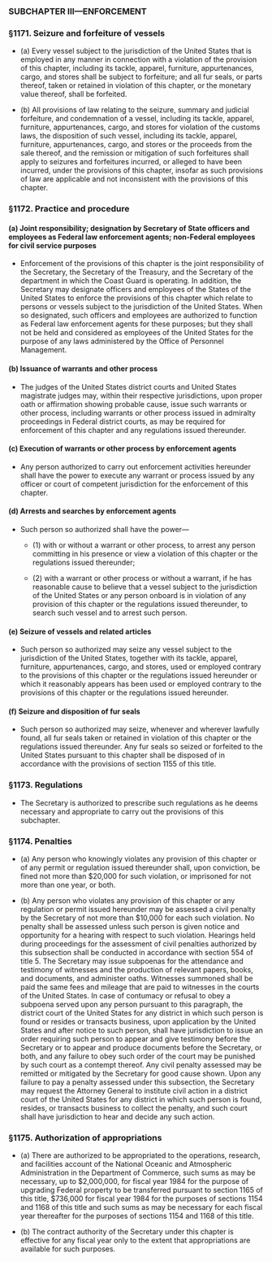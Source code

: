 ### SUBCHAPTER III—ENFORCEMENT

### §1171. Seizure and forfeiture of vessels
* (a) Every vessel subject to the jurisdiction of the United States that is employed in any manner in connection with a violation of the provision of this chapter, including its tackle, apparel, furniture, appurtenances, cargo, and stores shall be subject to forfeiture; and all fur seals, or parts thereof, taken or retained in violation of this chapter, or the monetary value thereof, shall be forfeited.

* (b) All provisions of law relating to the seizure, summary and judicial forfeiture, and condemnation of a vessel, including its tackle, apparel, furniture, appurtenances, cargo, and stores for violation of the customs laws, the disposition of such vessel, including its tackle, apparel, furniture, appurtenances, cargo, and stores or the proceeds from the sale thereof, and the remission or mitigation of such forfeitures shall apply to seizures and forfeitures incurred, or alleged to have been incurred, under the provisions of this chapter, insofar as such provisions of law are applicable and not inconsistent with the provisions of this chapter.

### §1172. Practice and procedure
#### (a) Joint responsibility; designation by Secretary of State officers and employees as Federal law enforcement agents; non-Federal employees for civil service purposes
* Enforcement of the provisions of this chapter is the joint responsibility of the Secretary, the Secretary of the Treasury, and the Secretary of the department in which the Coast Guard is operating. In addition, the Secretary may designate officers and employees of the States of the United States to enforce the provisions of this chapter which relate to persons or vessels subject to the jurisdiction of the United States. When so designated, such officers and employees are authorized to function as Federal law enforcement agents for these purposes; but they shall not be held and considered as employees of the United States for the purpose of any laws administered by the Office of Personnel Management.

#### (b) Issuance of warrants and other process
* The judges of the United States district courts and United States magistrate judges may, within their respective jurisdictions, upon proper oath or affirmation showing probable cause, issue such warrants or other process, including warrants or other process issued in admiralty proceedings in Federal district courts, as may be required for enforcement of this chapter and any regulations issued thereunder.

#### (c) Execution of warrants or other process by enforcement agents
* Any person authorized to carry out enforcement activities hereunder shall have the power to execute any warrant or process issued by any officer or court of competent jurisdiction for the enforcement of this chapter.

#### (d) Arrests and searches by enforcement agents
* Such person so authorized shall have the power—

  * (1) with or without a warrant or other process, to arrest any person committing in his presence or view a violation of this chapter or the regulations issued thereunder;

  * (2) with a warrant or other process or without a warrant, if he has reasonable cause to believe that a vessel subject to the jurisdiction of the United States or any person onboard is in violation of any provision of this chapter or the regulations issued thereunder, to search such vessel and to arrest such person.

#### (e) Seizure of vessels and related articles
* Such person so authorized may seize any vessel subject to the jurisdiction of the United States, together with its tackle, apparel, furniture, appurtenances, cargo, and stores, used or employed contrary to the provisions of this chapter or the regulations issued hereunder or which it reasonably appears has been used or employed contrary to the provisions of this chapter or the regulations issued hereunder.

#### (f) Seizure and disposition of fur seals
* Such person so authorized may seize, whenever and wherever lawfully found, all fur seals taken or retained in violation of this chapter or the regulations issued thereunder. Any fur seals so seized or forfeited to the United States pursuant to this chapter shall be disposed of in accordance with the provisions of section 1155 of this title.

### §1173. Regulations
* The Secretary is authorized to prescribe such regulations as he deems necessary and appropriate to carry out the provisions of this subchapter.

### §1174. Penalties
* (a) Any person who knowingly violates any provision of this chapter or of any permit or regulation issued thereunder shall, upon conviction, be fined not more than $20,000 for such violation, or imprisoned for not more than one year, or both.

* (b) Any person who violates any provision of this chapter or any regulation or permit issued hereunder may be assessed a civil penalty by the Secretary of not more than $10,000 for each such violation. No penalty shall be assessed unless such person is given notice and opportunity for a hearing with respect to such violation. Hearings held during proceedings for the assessment of civil penalties authorized by this subsection shall be conducted in accordance with section 554 of title 5. The Secretary may issue subpoenas for the attendance and testimony of witnesses and the production of relevant papers, books, and documents, and administer oaths. Witnesses summoned shall be paid the same fees and mileage that are paid to witnesses in the courts of the United States. In case of contumacy or refusal to obey a subpoena served upon any person pursuant to this paragraph, the district court of the United States for any district in which such person is found or resides or transacts business, upon application by the United States and after notice to such person, shall have jurisdiction to issue an order requiring such person to appear and give testimony before the Secretary or to appear and produce documents before the Secretary, or both, and any failure to obey such order of the court may be punished by such court as a contempt thereof. Any civil penalty assessed may be remitted or mitigated by the Secretary for good cause shown. Upon any failure to pay a penalty assessed under this subsection, the Secretary may request the Attorney General to institute civil action in a district court of the United States for any district in which such person is found, resides, or transacts business to collect the penalty, and such court shall have jurisdiction to hear and decide any such action.

### §1175. Authorization of appropriations
* (a) There are authorized to be appropriated to the operations, research, and facilities account of the National Oceanic and Atmospheric Administration in the Department of Commerce, such sums as may be necessary, up to $2,000,000, for fiscal year 1984 for the purpose of upgrading Federal property to be transferred pursuant to section 1165 of this title, $736,000 for fiscal year 1984 for the purposes of sections 1154 and 1168 of this title and such sums as may be necessary for each fiscal year thereafter for the purposes of sections 1154 and 1168 of this title.

* (b) The contract authority of the Secretary under this chapter is effective for any fiscal year only to the extent that appropriations are available for such purposes.